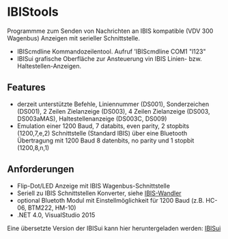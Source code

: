# IBIStools

Programmme zum Senden von Nachrichten an IBIS kompatible (VDV 300 Wagenbus) Anzeigen mit serieller Schnittstelle.

* IBIScmdline Kommandozeilentool. Aufruf 'IBIScmdline COM1 "l123"
* IBISui grafische Oberfläche zur Ansteuerung vin IBIS Linien- bzw. Haltestellen-Anzeigen.

## Features

* derzeit unterstützte Befehle, Liniennummer (DS001),  Sonderzeichen (DS001), 2 Zeilen Zielanzeige (DS003), 4 Zeilen Zielanzeige (DS003, DS003aMAS), Haltestellenanzeige (DS003C, DS009) 
* Emulation einer 1200 Baud, 7 databits, even parity, 2 stopbits (1200,7,e,2) Schnittstelle (Standard IBIS) über eine Bluetooth Übertragung mit 1200 Baud 8 datenbits, no parity und 1 stopbit (1200,8,n,1)

## Anforderungen

* Flip-Dot/LED Anzeige mit IBIS Wagenbus-Schnittstelle
* Seriell zu IBIS Schnittstellen Konverter, siehe [IBIS-Wandler](https://github.com/robotfreak/IBIScmdline/tree/master/IBIS-Wandler)
* optional Bluetoth Modul mit Einstellmöglichkeit für 1200 Baud (z.B. HC-06, BTM222, HM-10)
* .NET 4.0, VisualStudio 2015

Eine übersetzte Version der IBISui kann hier heruntergeladen werden:
[IBISui](http://www.robotfreak.de/IBISui/publish.htm)

